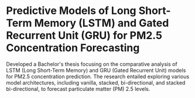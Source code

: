 # Predictive Models of Long Short-Term Memory (LSTM) and Gated Recurrent Unit (GRU) for PM2.5 Concentration Forecasting

Developed a Bachelor's thesis focusing on the comparative analysis of LSTM (Long Short-Term Memory) and GRU (Gated Recurrent Unit) models for PM2.5 concentration prediction. The research entailed exploring various model architectures, including vanilla, stacked, bi-directional, and stacked bi-directional, to forecast particulate matter (PM) 2.5 levels.
